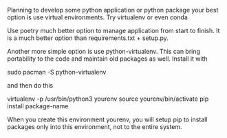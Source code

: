 
Planning to develop some python application or python package your best option is use virtual environments.
Try virtualenv or even conda

Use poetry much better option to manage application from start to finish. It is a much better option than requirements.txt + setup.py.


Another more simple option is use python-virtualenv. This can bring portability to the code and maintain old packages as well. Install it with

sudo pacman -S python-virtualenv

and then do this

virtualenv -p /usr/bin/python3 yourenv
source yourenv/bin/activate
pip install package-name

When you create this environment yourenv, you will setup pip to install packages only into this environment, not to the entire system.
